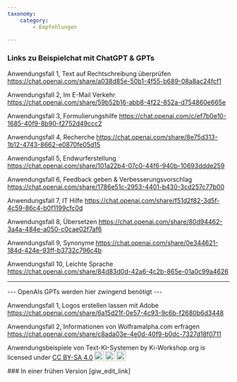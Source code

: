 ```yaml
---
taxonomy:
    category:
        - Empfehlungen
        
---
```

### Links zu Beispielchat mit ChatGPT & GPTs
Anwendungsfall 1, Text auf Rechtschreibung überprüfen <https://chat.openai.com/share/a038d85e-50b1-4f55-b689-08a8ac24fcf1>

Anwendungsfall 2, Im E-Mail Verkehr <https://chat.openai.com/share/59b52b16-abb8-4f22-852a-d754860e665e>

Anwendungsfall 3, Formulierungshilfe <https://chat.openai.com/c/ef7b0e10-1685-40f9-8b90-f2752d49ccc2>

Anwendungsfall 4, Recherche <https://chat.openai.com/share/8e75d313-1b12-4743-8662-e0870fe05d15>

Anwendungsfall 5, Endwurferstellung <https://chat.openai.com/share/101a22b4-07c0-44f6-940b-10693ddde259>

Anwendungsfall 6, Feedback geben & Verbesserungsvorschlag <https://chat.openai.com/share/1786e51c-2953-4401-b430-3cd257c77b00> <!-- Sollte dringend verbessert werden -->

Anwendungsfall 7, IT Hilfe <https://chat.openai.com/share/f51d2f82-3d5f-4c59-86c4-b0f1199cfc0d>

Anwendungsfall 8, Übersetzen <https://chat.openai.com/share/80d94462-3a4a-484e-a050-c0cae02f7af6>

Anwendungsfall 9, Synonyme  <https://chat.openai.com/share/0e344621-184d-424e-93ff-b3732c796c4b>

Anwendungsfall 10, Leichte Sprache <https://chat.openai.com/share/84d83d0d-42a6-4c2b-865e-01a0c99a4626>

<hr>
--- OpenAIs GPTs werden hier zwingend benötigt ---

Anwendungsfall 1, Logos erstellen lassen mit Adobe https://chat.openai.com/share/6a15d21f-0e57-4c93-9c6b-f2680b6d3448

Anwendungsfall 2, Informationen von Wolframalpha.com erfragen https://chat.openai.com/share/c8ada03e-4e0d-40f9-b0dc-7327d18f0711

 <p xmlns:cc="http://creativecommons.org/ns#" xmlns:dct="http://purl.org/dc/terms/"><span property="dct:title">Anwendungsbeispiele von Text-KI-Systemen</span> by <span property="cc:attributionName">Ki-Workshop.org</span> is licensed under <a href="https://creativecommons.org/licenses/by-sa/4.0/?ref=chooser-v1" target="_blank" rel="license noopener noreferrer" style="display:inline-block;">CC BY-SA 4.0<img style="height:22px!important;margin-left:3px;vertical-align:text-bottom;" src="https://mirrors.creativecommons.org/presskit/icons/cc.svg?ref=chooser-v1" alt=""><img style="height:22px!important;margin-left:3px;vertical-align:text-bottom;" src="https://mirrors.creativecommons.org/presskit/icons/by.svg?ref=chooser-v1" alt=""><img style="height:22px!important;margin-left:3px;vertical-align:text-bottom;" src="https://mirrors.creativecommons.org/presskit/icons/sa.svg?ref=chooser-v1" alt=""></a></p> 
### In einer frühen Version
[giw_edit_link]
